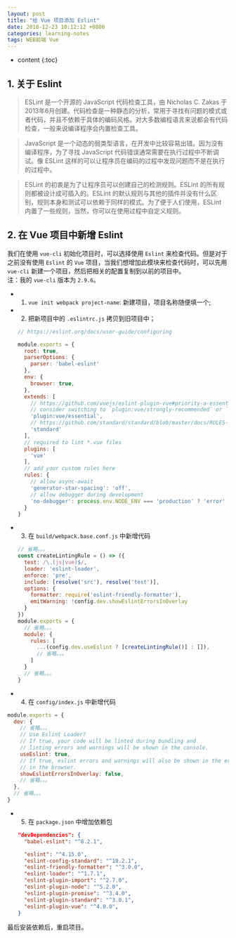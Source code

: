 ```yaml
---
layout: post
title: "给 Vue 项目添加 Eslint"
date: 2018-12-23 10:12:12 +0800
categories: learning-notes
tags: WEB前端 Vue
---
```

* content
{:toc}

## 1. 关于 Eslint

>ESLint 是一个开源的 JavaScript 代码检查工具，由 Nicholas C. Zakas 于2013年6月创建。代码检查是一种静态的分析，常用于寻找有问题的模式或者代码，并且不依赖于具体的编码风格。对大多数编程语言来说都会有代码检查，一般来说编译程序会内置检查工具。

>JavaScript 是一个动态的弱类型语言，在开发中比较容易出错。因为没有编译程序，为了寻找 JavaScript 代码错误通常需要在执行过程中不断调试。像 ESLint 这样的可以让程序员在编码的过程中发现问题而不是在执行的过程中。

>ESLint 的初衷是为了让程序员可以创建自己的检测规则。ESLint 的所有规则都被设计成可插入的。ESLint 的默认规则与其他的插件并没有什么区别，规则本身和测试可以依赖于同样的模式。为了便于人们使用，ESLint 内置了一些规则，当然，你可以在使用过程中自定义规则。

## 2. 在 Vue 项目中新增 Eslint

我们在使用 `vue-cli` 初始化项目时，可以选择使用 `Eslint` 来检查代码。但是对于之前没有使用 `Eslint` 的 `Vue` 项目，当我们想增加此模块来检查代码时，可以先用 `vue-cli` 新建一个项目，然后把相关的配置复制到以前的项目中。<br>
注：我的 `vue-cli` 版本为 `2.9.6`。

+ 1) `vue init webpack project-name`: 新建项目，项目名称随便填一个;
+ 2) 把新项目中的 `.eslintrc.js` 拷贝到旧项目中；
  ```js
  // https://eslint.org/docs/user-guide/configuring

  module.exports = {
    root: true,
    parserOptions: {
      parser: 'babel-eslint'
    },
    env: {
      browser: true,
    },
    extends: [
      // https://github.com/vuejs/eslint-plugin-vue#priority-a-essential-error-prevention
      // consider switching to `plugin:vue/strongly-recommended` or `plugin:vue/recommended` for stricter rules.
      'plugin:vue/essential', 
      // https://github.com/standard/standard/blob/master/docs/RULES-en.md
      'standard'
    ],
    // required to lint *.vue files
    plugins: [
      'vue'
    ],
    // add your custom rules here
    rules: {
      // allow async-await
      'generator-star-spacing': 'off',
      // allow debugger during development
      'no-debugger': process.env.NODE_ENV === 'production' ? 'error' : 'off'
    }
  }
  ```
+ 3) 在 `build/webpack.base.conf.js` 中新增代码
  ```js
  // 省略。。。
  const createLintingRule = () => ({
    test: /\.(js|vue)$/,
    loader: 'eslint-loader',
    enforce: 'pre',
    include: [resolve('src'), resolve('test')],
    options: {
      formatter: require('eslint-friendly-formatter'),
      emitWarning: !config.dev.showEslintErrorsInOverlay
    }
  })
  module.exports = {
    // 省略。。。
    module: {
      rules: [
        ...(config.dev.useEslint ? [createLintingRule()] : []),
        // 省略。。。
      ]
    }
    // 省略。。。
  }
  ```
+ 4) 在 `config/index.js` 中新增代码
```js
module.exports = {
  dev: {
    // 省略。。。
    // Use Eslint Loader?
    // If true, your code will be linted during bundling and
    // linting errors and warnings will be shown in the console.
    useEslint: true,
    // If true, eslint errors and warnings will also be shown in the error overlay
    // in the browser.
    showEslintErrorsInOverlay: false,
    // 省略。。。
  },
  // 省略。。。
}
```
+ 5) 在 `package.json` 中增加依赖包
  ```json
  "devDependencies": {
    "babel-eslint": "^8.2.1",

    "eslint": "^4.15.0",
    "eslint-config-standard": "^10.2.1",
    "eslint-friendly-formatter": "^3.0.0",
    "eslint-loader": "^1.7.1",
    "eslint-plugin-import": "^2.7.0",
    "eslint-plugin-node": "^5.2.0",
    "eslint-plugin-promise": "^3.4.0",
    "eslint-plugin-standard": "^3.0.1",
    "eslint-plugin-vue": "^4.0.0",
  }
  ```

最后安装依赖后，重启项目。